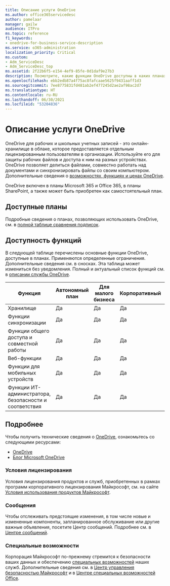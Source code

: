 ```yaml
---
title: Описание услуги OneDrive
ms.author: office365servicedesc
author: pamelaar
manager: gailw
audience: ITPro
ms.topic: reference
f1_keywords:
- onedrive-for-business-service-description
ms.service: o365-administration
localization_priority: Critical
ms.custom:
- Adm_ServiceDesc
- Adm_ServiceDesc_top
ms.assetid: 2f22b6f5-e154-4ef9-85fe-0d1daf9e27b3
description: Посмотрите, какие функции OneDrive доступны в каких планах.
ms.openlocfilehash: ebb2edb87a4f75ac8fafcaae5625f9431aaff1d3
ms.sourcegitcommit: 7ee8775831fd481ab2ef477245d2ae2af98ac2d7
ms.translationtype: HT
ms.contentlocale: ru-RU
ms.lasthandoff: 06/30/2021
ms.locfileid: "53204836"
---
```

# <a name="onedrive-service-description"></a>Описание услуги OneDrive

OneDrive для рабочих и школьных учетных записей - это онлайн-хранилище в облаке, которое предоставляется отдельным лицензированным пользователям в организации. Используйте его для защиты рабочих файлов и доступа к ним на разных устройствах. OneDrive позволяет делиться файлами, совместно работать над документами и синхронизировать файлы со своим компьютером. Дополнительные сведения о [возможностях, функциях и ценах OneDrive](https://www.microsoft.com/microsoft-365/onedrive/onedrive-for-business).

OneDrive включен в планы Microsoft 365 и Office 365, в планы SharePoint, а также может быть приобретен как самостоятельный план.

## <a name="available-plans"></a>Доступные планы

Подробные сведения о планах, позволяющих использовать OneDrive, см. в [полной таблице сравнения подписок](https://go.microsoft.com/fwlink/?linkid=2139145).

## <a name="feature-availability"></a>Доступность функций

В следующей таблице перечислены основные функции OneDrive, доступные в планах. Применяются определенные ограничения. Дополнительные сведения см. в сносках. Эта таблица может измениться без уведомления. Полный и актуальный список функций см. в [описании службы OneDrive](/office365/servicedescriptions/onedrive-for-business-service-description).

| Функция | Автономный план | Для малого бизнеса | Корпоративный | Для образования | Государственные организации | Некоммерческие организации  |
|---------|-------------------|----------------|------------|-----------|------------|-------------|
| Хранилище | Да | Да | Да | Да | Да | Да |
| Функции синхронизации | Да | Да | Да | Да | Да | Да |
| Функции общего доступа и совместной работы | Да | Да | Да | Да | Да | Да |
| Веб-функции | Да | Да | Да | Да | Да | Да |
| Функции для мобильных устройств | Да | Да | Да | Да | Да | Да |
| Функции ИТ-администратора, безопасности и соответствия | Да | Да | Да | Да | Да | Да |

## <a name="learn-more"></a>Подробнее

Чтобы получить технические сведения о [OneDrive](https://www.microsoft.com/microsoft-365/onedrive/onedrive-for-business), ознакомьтесь со следующими ресурсами:

- [OneDrive](/onedrive/onedrive)
- [Блог Microsoft OneDrive](https://techcommunity.microsoft.com/t5/microsoft-onedrive-blog/bg-p/OneDriveBlog)

### <a name="licensing-terms"></a>Условия лицензирования

Условия лицензирования продуктов и служб, приобретенных в рамках программ корпоративного лицензирования Майкрософт, см. на сайте [Условия использования продуктов Майкрософт](https://www.microsoft.com/licensing/terms/).

### <a name="messaging"></a>Сообщения

Чтобы отслеживать предстоящие изменения, в том числе новые и измененные компоненты, запланированное обслуживание или другие важные объявления, посетите Центр сообщений. Подробнее см. в [Центре сообщений](/microsoft-365/admin/manage/message-center).

### <a name="accessibility"></a>Специальные возможности

Корпорация Майкрософт по-прежнему стремится к безопасности ваших данных и обеспечению [специальных возможностей](https://www.microsoft.com/trust-center/compliance/accessibility) наших служб. Дополнительные сведения см. в [Центр управления безопасностью Майкрософт](https://www.microsoft.com/trust-center) и в [Центре специальных возможностей Office](https://support.microsoft.com/office/office-accessibility-center-resources-for-people-with-disabilities-ecab0fcf-d143-4fe8-a2ff-6cd596bddc6d).
